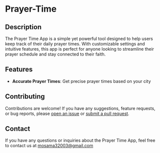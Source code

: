 # Prayer-Time
## Description
The Prayer Time App is a simple yet powerful tool designed to help users keep track of their daily prayer times. With customizable settings and intuitive features, this app is perfect for anyone looking to streamline their prayer schedule and stay connected to their faith.
## Features
- **Accurate Prayer Times**: Get precise prayer times based on your city
## Contributing
Contributions are welcome! If you have any suggestions, feature requests, or bug reports, please [open an issue](https://github.com/MhammedOsama/Prayer-Time/issues) or [submit a pull request](https://github.com/MhammedOsama/Prayer-Time/pulls).
## Contact
If you have any questions or inquiries about the Prayer Time App, feel free to contact us at mosama32003@gmail.com
